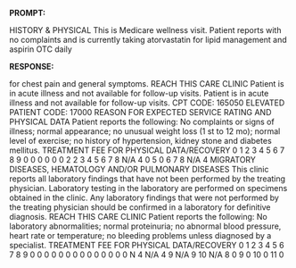 **PROMPT:**

HISTORY & PHYSICAL This is Medicare wellness visit. Patient reports with no complaints and is currently taking atorvastatin for lipid management and aspirin OTC daily

**RESPONSE:**

  for chest pain and general symptoms.  REACH THIS CARE CLINIC Patient is in acute illness and not available for follow-up visits. Patient is in acute illness and not available for follow-up visits. CPT CODE: 165050  ELEVATED PATIENT CODE: 17000  REASON FOR EXPECTED SERVICE RATING AND PHYSICAL DATA  Patient reports the following: No complaints or signs of illness; normal appearance; no unusual weight loss (1 st to 12 mo); normal level of exercise; no history of hypertension, kidney stone and diabetes mellitus.  TREATMENT FEE FOR PHYSICAL DATA/RECOVERY  0   1  2  3  4  5  6  7  8  9  0  0  0  0  0  0  2  2   3   4   5   6   7   8  N/A  4  0   5  0   6   7   8  N/A  4   MIGRATORY DISEASES, HEMATOLOGY AND/OR PULMONARY DISEASES This clinic reports all laboratory findings that have not been performed by the treating physician. Laboratory testing in the laboratory are performed on specimens obtained in the clinic. Any laboratory findings that were not performed by the treating physician should be confirmed in a laboratory for definitive diagnosis.  REACH THIS CARE CLINIC Patient reports the following: No laboratory abnormalities; normal proteinuria; no abnormal blood pressure, heart rate or temperature; no bleeding problems unless diagnosed by a specialist.  TREATMENT FEE FOR PHYSICAL DATA/RECOVERY  0   1  2  3  4  5  6  7  8  9  0  0  0  0  0  0   0  0  0   0   0  0  0   0   N  4 N/A  4   9 N/A  9   10   N/A  8  0   9  0   10  0   11  0  